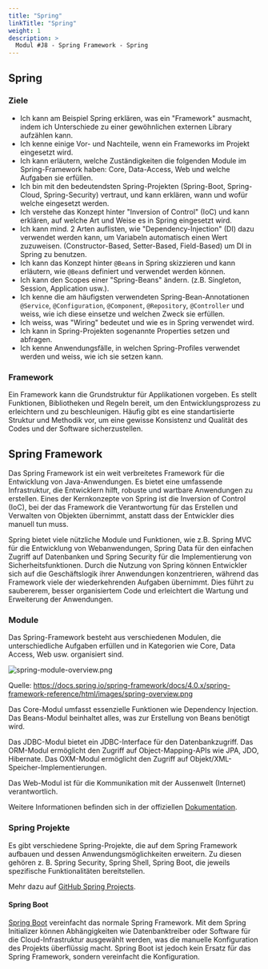 ```yaml
---
title: "Spring"
linkTitle: "Spring"
weight: 1
description: >
  Modul #J8 - Spring Framework - Spring
---
```


## Spring

### Ziele

- Ich kann am Beispiel Spring erklären, was ein "Framework" ausmacht, indem ich Unterschiede zu einer gewöhnlichen externen Library aufzählen kann.
- Ich kenne einige Vor- und Nachteile, wenn ein Frameworks im Projekt eingesetzt wird.
- Ich kann erläutern, welche Zuständigkeiten die folgenden Module im Spring-Framework haben: Core, Data-Access, Web und
  welche Aufgaben sie erfüllen.
- Ich bin mit den bedeutendsten Spring-Projekten (Spring-Boot, Spring-Cloud, Spring-Security) vertraut, und kann erklären, wann und wofür welche eingesetzt werden.
- Ich verstehe das Konzept hinter "Inversion of Control" (IoC) und kann erklären, auf welche Art und Weise es in Spring eingesetzt wird.
- Ich kann mind. 2 Arten auflisten, wie "Dependency-Injection" (DI) dazu verwendet werden kann, um Variabeln automatisch einen Wert zuzuweisen.
  (Constructor-Based, Setter-Based, Field-Based) um DI in Spring zu benutzen.
- Ich kann das Konzept hinter `@Bean`s in Spring skizzieren und kann erläutern, wie `@Bean`s definiert und verwendet werden können.
- Ich kann den Scopes einer "Spring-Beans" ändern. (z.B. Singleton, Session, Application
  usw.).
- Ich kenne die am häufigsten verwendeten Spring-Bean-Annotationen `@Service`, `@Configuration`,
  `@Component`, `@Repository`, `@Controller` und weiss, wie ich diese einsetze und welchen Zweck sie
  erfüllen.
- Ich weiss, was "Wiring" bedeutet und wie es in Spring verwendet wird.
- Ich kann in Spring-Projekten sogenannte Properties setzen und abfragen.
- Ich kenne Anwendungsfälle, in welchen Spring-Profiles verwendet werden und weiss, wie ich sie setzen kann.

### Framework

Ein Framework kann die Grundstruktur für Applikationen vorgeben.
Es stellt Funktionen, Bibliotheken und Regeln bereit, um den Entwicklungsprozess zu erleichtern und zu beschleunigen.
Häufig gibt es eine standartisierte Struktur und Methodik vor, um eine gewisse Konsistenz und Qualität des Codes und der Software sicherzustellen.

## Spring Framework

Das Spring Framework ist ein weit verbreitetes Framework für die Entwicklung von Java-Anwendungen.
Es bietet eine umfassende Infrastruktur, die Entwicklern hilft, robuste und wartbare Anwendungen zu erstellen.
Eines der Kernkonzepte von Spring ist die Inversion of Control (IoC), bei der das Framework die Verantwortung
für das Erstellen und Verwalten von Objekten übernimmt, anstatt dass der Entwickler dies manuell tun muss.

Spring bietet viele nützliche Module und Funktionen, wie z.B. Spring MVC für die Entwicklung von Webanwendungen,
Spring Data für den einfachen Zugriff auf Datenbanken und Spring Security für die Implementierung von Sicherheitsfunktionen.
Durch die Nutzung von Spring können Entwickler sich auf die Geschäftslogik ihrer Anwendungen konzentrieren,
während das Framework viele der wiederkehrenden Aufgaben übernimmt. Dies führt zu saubererem, besser organisiertem Code
und erleichtert die Wartung und Erweiterung der Anwendungen.

### Module

Das Spring-Framework besteht aus verschiedenen Modulen, die unterschiedliche Aufgaben erfüllen und in Kategorien wie
Core, Data Access, Web usw. organisiert sind.

![spring-module-overview.png](https://docs.spring.io/spring-framework/docs/4.0.x/spring-framework-reference/html/images/spring-overview.png)

Quelle: https://docs.spring.io/spring-framework/docs/4.0.x/spring-framework-reference/html/images/spring-overview.png

Das Core-Modul umfasst essenzielle Funktionen wie Dependency Injection. Das Beans-Modul beinhaltet alles, was zur
Erstellung von Beans benötigt wird.

Das JDBC-Modul bietet ein JDBC-Interface für den Datenbankzugriff. Das ORM-Modul ermöglicht den Zugriff auf
Object-Mapping-APIs wie JPA, JDO, Hibernate. Das OXM-Modul ermöglicht den Zugriff auf
Objekt/XML-Speicher-Implementierungen.

Das Web-Modul ist für die Kommunikation mit der Aussenwelt (Internet) verantwortlich.

Weitere Informationen befinden sich in der offiziellen
[Dokumentation](https://docs.spring.io/spring-framework/docs/4.0.x/spring-framework-reference/html/index.html).

### Spring Projekte

Es gibt verschiedene Spring-Projekte, die auf dem Spring Framework aufbauen und dessen Anwendungsmöglichkeiten
erweitern. Zu diesen gehören z. B. Spring Security, Spring Shell, Spring Boot, die jeweils spezifische
Funktionalitäten bereitstellen.

Mehr dazu auf [GitHub Spring Projects](https://github.com/spring-projects).

#### Spring Boot

[Spring Boot](../spring-boot/06_spring-boot) vereinfacht das normale Spring Framework. Mit dem Spring Initializer können Abhängigkeiten wie
Datenbanktreiber oder Software für die Cloud-Infrastruktur ausgewählt werden, was die manuelle Konfiguration des
Projekts überflüssig macht. Spring Boot ist jedoch kein Ersatz für das Spring Framework, sondern vereinfacht die
Konfiguration.
